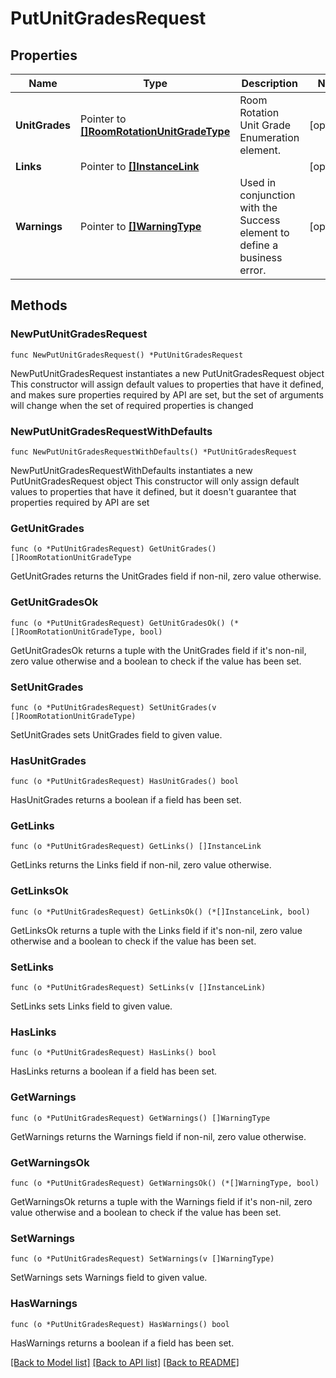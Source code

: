 # PutUnitGradesRequest

## Properties

Name | Type | Description | Notes
------------ | ------------- | ------------- | -------------
**UnitGrades** | Pointer to [**[]RoomRotationUnitGradeType**](RoomRotationUnitGradeType.md) | Room Rotation Unit Grade Enumeration element. | [optional] 
**Links** | Pointer to [**[]InstanceLink**](InstanceLink.md) |  | [optional] 
**Warnings** | Pointer to [**[]WarningType**](WarningType.md) | Used in conjunction with the Success element to define a business error. | [optional] 

## Methods

### NewPutUnitGradesRequest

`func NewPutUnitGradesRequest() *PutUnitGradesRequest`

NewPutUnitGradesRequest instantiates a new PutUnitGradesRequest object
This constructor will assign default values to properties that have it defined,
and makes sure properties required by API are set, but the set of arguments
will change when the set of required properties is changed

### NewPutUnitGradesRequestWithDefaults

`func NewPutUnitGradesRequestWithDefaults() *PutUnitGradesRequest`

NewPutUnitGradesRequestWithDefaults instantiates a new PutUnitGradesRequest object
This constructor will only assign default values to properties that have it defined,
but it doesn't guarantee that properties required by API are set

### GetUnitGrades

`func (o *PutUnitGradesRequest) GetUnitGrades() []RoomRotationUnitGradeType`

GetUnitGrades returns the UnitGrades field if non-nil, zero value otherwise.

### GetUnitGradesOk

`func (o *PutUnitGradesRequest) GetUnitGradesOk() (*[]RoomRotationUnitGradeType, bool)`

GetUnitGradesOk returns a tuple with the UnitGrades field if it's non-nil, zero value otherwise
and a boolean to check if the value has been set.

### SetUnitGrades

`func (o *PutUnitGradesRequest) SetUnitGrades(v []RoomRotationUnitGradeType)`

SetUnitGrades sets UnitGrades field to given value.

### HasUnitGrades

`func (o *PutUnitGradesRequest) HasUnitGrades() bool`

HasUnitGrades returns a boolean if a field has been set.

### GetLinks

`func (o *PutUnitGradesRequest) GetLinks() []InstanceLink`

GetLinks returns the Links field if non-nil, zero value otherwise.

### GetLinksOk

`func (o *PutUnitGradesRequest) GetLinksOk() (*[]InstanceLink, bool)`

GetLinksOk returns a tuple with the Links field if it's non-nil, zero value otherwise
and a boolean to check if the value has been set.

### SetLinks

`func (o *PutUnitGradesRequest) SetLinks(v []InstanceLink)`

SetLinks sets Links field to given value.

### HasLinks

`func (o *PutUnitGradesRequest) HasLinks() bool`

HasLinks returns a boolean if a field has been set.

### GetWarnings

`func (o *PutUnitGradesRequest) GetWarnings() []WarningType`

GetWarnings returns the Warnings field if non-nil, zero value otherwise.

### GetWarningsOk

`func (o *PutUnitGradesRequest) GetWarningsOk() (*[]WarningType, bool)`

GetWarningsOk returns a tuple with the Warnings field if it's non-nil, zero value otherwise
and a boolean to check if the value has been set.

### SetWarnings

`func (o *PutUnitGradesRequest) SetWarnings(v []WarningType)`

SetWarnings sets Warnings field to given value.

### HasWarnings

`func (o *PutUnitGradesRequest) HasWarnings() bool`

HasWarnings returns a boolean if a field has been set.


[[Back to Model list]](../README.md#documentation-for-models) [[Back to API list]](../README.md#documentation-for-api-endpoints) [[Back to README]](../README.md)


